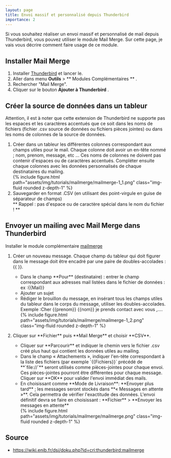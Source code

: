 ```yaml
---
layout: page
title: Envoi massif et personnalisé depuis Thunderbird
importance: 2
---
```

Si vous souhaitez réaliser un envoi massif et personnalisé de mail depuis Thunderbird, vous pouvez utiliser le module Mail Merge. Sur cette page, je vais vous décrire comment faire usage de ce module.

## Installer Mail Merge
1. Installer [Thunderbird](https://www.thunderbird.net) et lancer le.
2. Aller dans menu **Outils** > ** Modules Complémentaires ** .
3. Rechercher "Mail Merge".
4. Cliquer sur le bouton **Ajouter à Thunderbird** .


## Créer la source de données dans un tableur
Attention, il est à noter que cette extension de Thunderbird ne supporte pas les espaces et les caractères accentués que ce soit dans les noms de fichiers (fichier .csv source de données ou fichiers pièces jointes) ou dans les noms de colonnes de la source de données.

<ol>
  <li>Créer dans un tableur les différentes colonnes correspondant aux champs utiles pour le mail. Chaque colonne doit avoir un en-tête nommé ; nom, prenom, message, etc … Ces noms de colonnes ne doivent pas contenir d'espaces ou de caractères accentués. Compléter ensuite chaque colonnes avec les données personnalisés de chaque destinataires du mailing.
    <div class="row">
      <div class="col-sm mt-3 mt-md-0">
        {% include figure.html path="assets/img/tutorials/mailmerge/mailmerge-1_1.png" class="img-fluid rounded z-depth-1" %}
      </div>
    </div>
  </li>
  <li>Sauvegarder en format .CSV (en utilisant des point-virgule en guise de séparateur de champs)<br>
** Rappel : pas d'espace ou de caractère spécial dans le nom du fichier ! **</li>
</ol> 

## Envoyer un mailing avec Mail Merge dans Thunderbird
Installer le module complémentaire [mailmerge](https://addons.mozilla.org/fr/thunderbird/addon/mail-merge/)

<ol>
  <li>
    <p>Créer un nouveau message. Chaque champ du tableur qui doit figurer dans le message doit être encadré par une paire de doubles-accolades : {{ }}.</p>
    <ul>
      <li>Dans le champ **Pour** (destinataire) : entrer le champ correspondant aux adresses mail listées dans le fichier de données : ex :{{Mail}}</li>
      <li>Ajouter un sujet</li>
      <li>Rédiger le brouillon du message, en insérant tous les champs utiles du tableur dans le corps du message, utiliser les doubles-accolades. Exemple :Cher {{prenom}} {{nom}} je prends contact avec vous ,….
        <div class="row">
          <div class="col-sm mt-3 mt-md-0">
            {% include figure.html path="assets/img/tutorials/mailmerge/mailmerge-1_2.png" class="img-fluid rounded z-depth-1" %}
          </div>
        </div>
      </li>
    </ul>
  </li>

  <li>
    <p>Cliquer sur **Fichier** puis **Mail Merge** et choisir **CSV**.</p>
    <ul>
      <li>Cliquer sur **Parcourir** et indiquer le chemin vers le fichier .csv créé plus haut qui contient les données utiles au mailing.</li>
      <li>Dans le champ « Attachements », indiquer l'en-tête correspondant à la liste des fichiers (par exemple `{{Fichiers}}` précédé de **`file://`** seront utilisés comme pièces-jointes pour chaque envoi. Ces pièces-jointes pourront être différentes pour chaque message. Cliquer sur **OK** pour valider l'envoi immédiat des mails.</li> 
      <li>
        En choisissant comme **Mode  de Livraison**: **Envoyer plus tard** ; les messages seront stockés dans **« Messages en attente »**. Cela permettra de vérifier l'exactitude des données. L'envoi définitif devra se faire en choisissant : **Fichier** > **Envoyer les messages en attente**
        <div class="row">
          <div class="col-sm mt-3 mt-md-0">
            {% include figure.html path="assets/img/tutorials/mailmerge/mailmerge.png" class="img-fluid rounded z-depth-1" %}
          </div>
        </div>
      </li>
    </ul>
  </li>
</ol> 

## Source
- <https://wiki.enib.fr/dsi/doku.php?id=cri:thunderbird:mailmerge>